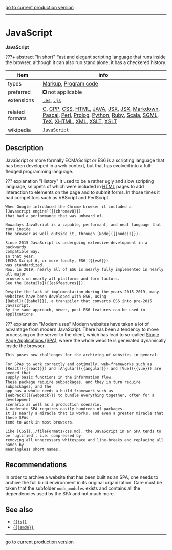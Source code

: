[go to current production version]({{preferredFormats}})

---



# JavaScript

**JavaScript**

???+ abstract "In short"
    Fast and elegant scripting language that runs inside the browser, although it can also run stand alone; it has a checkered history.

item | info
--- | ---
types | [Markup](../dataTypes/markup.md), [Program code](../dataTypes/programCode.md)
preferred | ❎ not applicable
extensions | [`.es`](../extensions/es.md), [`.js`](../extensions/js.md)
related formats | [C](../fileFormats/c.md), [CPP](../fileFormats/cpp.md), [CSS](../fileFormats/css.md), [HTML](../fileFormats/html.md), [JAVA](../fileFormats/java.md), [JSX](../fileFormats/jsx.md), [JSX](../fileFormats/jsx.md), [Markdown](../fileFormats/markdown.md), [Pascal](../fileFormats/pascal.md), [Perl](../fileFormats/perl.md), [Prolog](../fileFormats/prolog.md), [Python](../fileFormats/python.md), [Ruby](../fileFormats/ruby.md), [Scala](../fileFormats/scala.md), [SGML](../fileFormats/sgml.md), [TeX](../fileFormats/tex.md), [XHTML](../fileFormats/xhtml.md), [XML](../fileFormats/xml.md), [XSLT](../fileFormats/xslt.md), [XSLT](../fileFormats/xslt.md)
wikipedia | [`JavaScript`]({{wikipedia}}/JavaScript)

## Description

JavaScript or more formally ECMAScript or ES6 is a scripting language that has
been developed in a web context, but that has evolved into a full-fledged
programming language.

??? explanation "History"
    It used to be a rather ugly and slow scripting language, snippets of which
    were included in [HTML](../fileFormats/html.md) pages to add interaction to elements on the page and
    to submit forms. 
    In those times it had competitors such as VBScript and PerlScript.

    When Google introduced the Chrome browser it included a
    [Javascript engine]({{chromev8}}) 
    that had a performance that was unheard of.

    Nowadays JavaScript is a capable, performant, and neat language that runs inside
    the browser as well outside it, through [Node]({{nodejs}}).

    Since 2015 JavaScript is undergoing extensive development in a backwards
    compatible way.
    In that year, 
    [ECMA Script 6, or more fondly, ES6]({{es6}})
    was standardized.
    Now, in 2019, nearly all of ES6 is nearly fully implemented in nearly all major
    browsers on nearly all platforms and form factors.
    See the [details]({{es6features}}).

    Despite the lack of implementation during the years 2015-2019, many
    websites have been developed with ES6, using 
    [Babel]({{babel}}), a transpiler that converts ES6 into pre-2015 Javascript.
    By the same approach, newer, post-ES6 features can be used in applications.

??? explanation "Modern uses"
    Modern websites have taken a lot of advantage from modern JavaScript.
    There has been a tendency to move processing on the server to the client,
    which has lead to so-called 
    [Single Page Applications (SPA)](Single-page_application),
    where the whole website is generated dynamically inside the browser.

    This poses new challenges for the archiving of websites in general.

    For SPAs to work correctly and optimally, web-frameworks such as
    [React]({{react}}) and [Angular]({{angular}}) and [Vue]({{vue}}) are needed that 
    supply basic functions in the information flow.
    These package require subpackages, and they in turn require subpackages, and the
    app has a whole needs a build framework such as 
    [WebPack]({{webpack}}) to bundle everything together, often for a development
    scenario as well as a production scenario.
    A moderate SPA requires easily hundreds of packages.
    It is nearly a miracle that is works, and even a greater miracle that these SPAs
    tend to work in most browsers.

    Like [CSS](../fileFormats/css.md), the JavaScript in an SPA tends to be `uglified`, i.e. compressed by
    removing all unnecessary whitespace and line-breaks and replacing all names by
    meaningless short names.

## Recommendations

In order to archive a website that has been built as an SPA, one needs to
archive the full build environment in its original organization.
Care must be taken that the subfolder `node_modules` exists and contains
all the dependencies used by the SPA and not much more.


## See also
*   [`{{js}}`]({{js}})
*   [`{{jsmdn}}`]({{jsmdn}})




---

[go to current production version]({{preferredFormats}})
